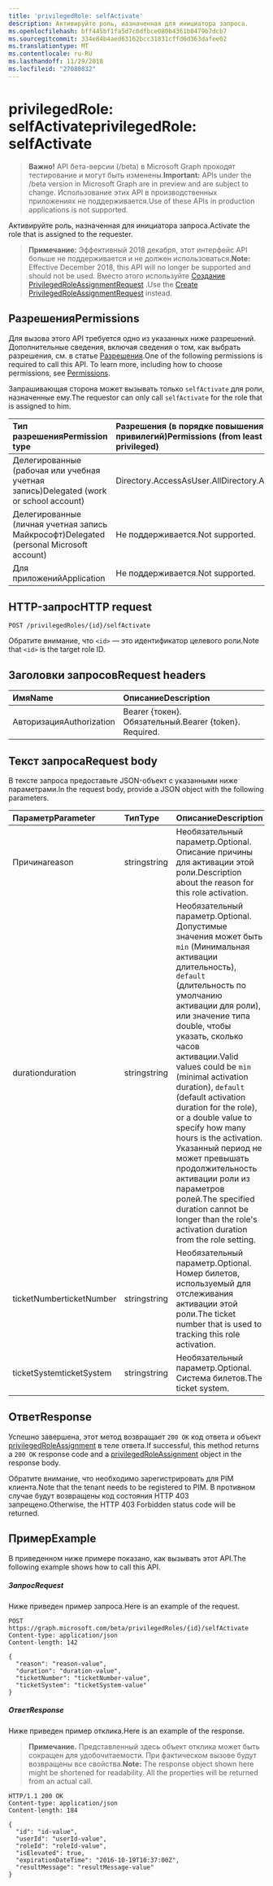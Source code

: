 ```yaml
---
title: 'privilegedRole: selfActivate'
description: Активируйте роль, назначенная для инициатора запроса.
ms.openlocfilehash: bff445bf1fa5d7c0dfbce080b4361b0479b7dcb7
ms.sourcegitcommit: 334e84b4aed63162bcc31831cffd6d363dafee02
ms.translationtype: MT
ms.contentlocale: ru-RU
ms.lasthandoff: 11/29/2018
ms.locfileid: "27080832"
---
```

# <a name="privilegedrole-selfactivate"></a><span data-ttu-id="5c2f8-103">privilegedRole: selfActivate</span><span class="sxs-lookup"><span data-stu-id="5c2f8-103">privilegedRole: selfActivate</span></span>

><span data-ttu-id="5c2f8-104">**Важно!** API бета-версии (/beta) в Microsoft Graph проходят тестирование и могут быть изменены.</span><span class="sxs-lookup"><span data-stu-id="5c2f8-104">**Important:** APIs under the /beta version in Microsoft Graph are in preview and are subject to change.</span></span> <span data-ttu-id="5c2f8-105">Использование этих API в производственных приложениях не поддерживается.</span><span class="sxs-lookup"><span data-stu-id="5c2f8-105">Use of these APIs in production applications is not supported.</span></span>

<span data-ttu-id="5c2f8-106">Активируйте роль, назначенная для инициатора запроса.</span><span class="sxs-lookup"><span data-stu-id="5c2f8-106">Activate the role that is assigned to the requester.</span></span>

><span data-ttu-id="5c2f8-107">**Примечание:** Эффективный 2018 декабря, этот интерфейс API больше не поддерживается и не должен использоваться.</span><span class="sxs-lookup"><span data-stu-id="5c2f8-107">**Note:** Effective December 2018, this API will no longer be supported and should not be used.</span></span> <span data-ttu-id="5c2f8-108">Вместо этого используйте [Создание PrivilegedRoleAssignmentRequest](privilegedroleassignmentrequest-post.md) .</span><span class="sxs-lookup"><span data-stu-id="5c2f8-108">Use the [Create PrivilegedRoleAssignmentRequest](privilegedroleassignmentrequest-post.md) instead.</span></span>


## <a name="permissions"></a><span data-ttu-id="5c2f8-109">Разрешения</span><span class="sxs-lookup"><span data-stu-id="5c2f8-109">Permissions</span></span>
<span data-ttu-id="5c2f8-p103">Для вызова этого API требуется одно из указанных ниже разрешений. Дополнительные сведения, включая сведения о том, как выбрать разрешения, см. в статье [Разрешения](/graph/permissions-reference).</span><span class="sxs-lookup"><span data-stu-id="5c2f8-p103">One of the following permissions is required to call this API. To learn more, including how to choose permissions, see [Permissions](/graph/permissions-reference).</span></span>

<span data-ttu-id="5c2f8-112">Запрашивающая сторона может вызывать только ```selfActivate``` для роли, назначенные ему.</span><span class="sxs-lookup"><span data-stu-id="5c2f8-112">The requestor can only call ```selfActivate``` for the role that is assigned to him.</span></span>
 

|<span data-ttu-id="5c2f8-113">Тип разрешения</span><span class="sxs-lookup"><span data-stu-id="5c2f8-113">Permission type</span></span>      | <span data-ttu-id="5c2f8-114">Разрешения (в порядке повышения привилегий)</span><span class="sxs-lookup"><span data-stu-id="5c2f8-114">Permissions (from least to most privileged)</span></span>              |
|:--------------------|:---------------------------------------------------------|
|<span data-ttu-id="5c2f8-115">Делегированные (рабочая или учебная учетная запись)</span><span class="sxs-lookup"><span data-stu-id="5c2f8-115">Delegated (work or school account)</span></span> | <span data-ttu-id="5c2f8-116">Directory.AccessAsUser.All</span><span class="sxs-lookup"><span data-stu-id="5c2f8-116">Directory.AccessAsUser.All</span></span>    |
|<span data-ttu-id="5c2f8-117">Делегированные (личная учетная запись Майкрософт)</span><span class="sxs-lookup"><span data-stu-id="5c2f8-117">Delegated (personal Microsoft account)</span></span> | <span data-ttu-id="5c2f8-118">Не поддерживается.</span><span class="sxs-lookup"><span data-stu-id="5c2f8-118">Not supported.</span></span>    |
|<span data-ttu-id="5c2f8-119">Для приложений</span><span class="sxs-lookup"><span data-stu-id="5c2f8-119">Application</span></span> | <span data-ttu-id="5c2f8-120">Не поддерживается.</span><span class="sxs-lookup"><span data-stu-id="5c2f8-120">Not supported.</span></span> |

## <a name="http-request"></a><span data-ttu-id="5c2f8-121">HTTP-запрос</span><span class="sxs-lookup"><span data-stu-id="5c2f8-121">HTTP request</span></span>
<!-- { "blockType": "ignored" } -->
```http
POST /privilegedRoles/{id}/selfActivate
```

<span data-ttu-id="5c2f8-122">Обратите внимание, что ``<id>`` — это идентификатор целевого роли.</span><span class="sxs-lookup"><span data-stu-id="5c2f8-122">Note that ``<id>`` is the target role ID.</span></span>
## <a name="request-headers"></a><span data-ttu-id="5c2f8-123">Заголовки запросов</span><span class="sxs-lookup"><span data-stu-id="5c2f8-123">Request headers</span></span>
| <span data-ttu-id="5c2f8-124">Имя</span><span class="sxs-lookup"><span data-stu-id="5c2f8-124">Name</span></span>       | <span data-ttu-id="5c2f8-125">Описание</span><span class="sxs-lookup"><span data-stu-id="5c2f8-125">Description</span></span>|
|:---------------|:----------|
| <span data-ttu-id="5c2f8-126">Авторизация</span><span class="sxs-lookup"><span data-stu-id="5c2f8-126">Authorization</span></span>  | <span data-ttu-id="5c2f8-p104">Bearer {токен}. Обязательный.</span><span class="sxs-lookup"><span data-stu-id="5c2f8-p104">Bearer {token}. Required.</span></span> |

## <a name="request-body"></a><span data-ttu-id="5c2f8-129">Текст запроса</span><span class="sxs-lookup"><span data-stu-id="5c2f8-129">Request body</span></span>
<span data-ttu-id="5c2f8-130">В тексте запроса предоставьте JSON-объект с указанными ниже параметрами.</span><span class="sxs-lookup"><span data-stu-id="5c2f8-130">In the request body, provide a JSON object with the following parameters.</span></span>

| <span data-ttu-id="5c2f8-131">Параметр</span><span class="sxs-lookup"><span data-stu-id="5c2f8-131">Parameter</span></span>    | <span data-ttu-id="5c2f8-132">Тип</span><span class="sxs-lookup"><span data-stu-id="5c2f8-132">Type</span></span>   |<span data-ttu-id="5c2f8-133">Описание</span><span class="sxs-lookup"><span data-stu-id="5c2f8-133">Description</span></span>|
|:---------------|:--------|:----------|
|<span data-ttu-id="5c2f8-134">Причина</span><span class="sxs-lookup"><span data-stu-id="5c2f8-134">reason</span></span>|<span data-ttu-id="5c2f8-135">string</span><span class="sxs-lookup"><span data-stu-id="5c2f8-135">string</span></span>|<span data-ttu-id="5c2f8-136">Необязательный параметр.</span><span class="sxs-lookup"><span data-stu-id="5c2f8-136">Optional.</span></span> <span data-ttu-id="5c2f8-137">Описание причины для активации этой роли.</span><span class="sxs-lookup"><span data-stu-id="5c2f8-137">Description about the reason for this role activation.</span></span>|
|<span data-ttu-id="5c2f8-138">duration</span><span class="sxs-lookup"><span data-stu-id="5c2f8-138">duration</span></span>|<span data-ttu-id="5c2f8-139">string</span><span class="sxs-lookup"><span data-stu-id="5c2f8-139">string</span></span>|<span data-ttu-id="5c2f8-140">Необязательный параметр.</span><span class="sxs-lookup"><span data-stu-id="5c2f8-140">Optional.</span></span> <span data-ttu-id="5c2f8-141">Допустимые значения может быть ```min``` (Минимальная активации длительность), ```default``` (длительность по умолчанию активации для роли), или значение типа double, чтобы указать, сколько часов активации.</span><span class="sxs-lookup"><span data-stu-id="5c2f8-141">Valid values could be ```min``` (minimal activation duration), ```default``` (default activation duration for the role), or a double value to specify how many hours is the activation.</span></span> <span data-ttu-id="5c2f8-142">Указанный период не может превышать продолжительность активации роли из параметров ролей.</span><span class="sxs-lookup"><span data-stu-id="5c2f8-142">The specified duration cannot be longer than the role's activation duration from the role setting.</span></span> |
|<span data-ttu-id="5c2f8-143">ticketNumber</span><span class="sxs-lookup"><span data-stu-id="5c2f8-143">ticketNumber</span></span>|<span data-ttu-id="5c2f8-144">string</span><span class="sxs-lookup"><span data-stu-id="5c2f8-144">string</span></span>|<span data-ttu-id="5c2f8-145">Необязательный параметр.</span><span class="sxs-lookup"><span data-stu-id="5c2f8-145">Optional.</span></span> <span data-ttu-id="5c2f8-146">Номер билетов, используемый для отслеживания активации этой роли.</span><span class="sxs-lookup"><span data-stu-id="5c2f8-146">The ticket number that is used to tracking this role activation.</span></span>|
|<span data-ttu-id="5c2f8-147">ticketSystem</span><span class="sxs-lookup"><span data-stu-id="5c2f8-147">ticketSystem</span></span>|<span data-ttu-id="5c2f8-148">string</span><span class="sxs-lookup"><span data-stu-id="5c2f8-148">string</span></span>|<span data-ttu-id="5c2f8-149">Необязательный параметр.</span><span class="sxs-lookup"><span data-stu-id="5c2f8-149">Optional.</span></span> <span data-ttu-id="5c2f8-150">Система билетов.</span><span class="sxs-lookup"><span data-stu-id="5c2f8-150">The ticket system.</span></span>|

## <a name="response"></a><span data-ttu-id="5c2f8-151">Ответ</span><span class="sxs-lookup"><span data-stu-id="5c2f8-151">Response</span></span>

<span data-ttu-id="5c2f8-152">Успешно завершена, этот метод возвращает `200 OK` код ответа и объект [privilegedRoleAssignment](../resources/privilegedroleassignment.md) в теле ответа.</span><span class="sxs-lookup"><span data-stu-id="5c2f8-152">If successful, this method returns a `200 OK` response code and a [privilegedRoleAssignment](../resources/privilegedroleassignment.md) object in the response body.</span></span>

<span data-ttu-id="5c2f8-153">Обратите внимание, что необходимо зарегистрировать для PIM клиента.</span><span class="sxs-lookup"><span data-stu-id="5c2f8-153">Note that the tenant needs to be registered to PIM.</span></span> <span data-ttu-id="5c2f8-154">В противном случае будут возвращены код состояния HTTP 403 запрещено.</span><span class="sxs-lookup"><span data-stu-id="5c2f8-154">Otherwise, the HTTP 403 Forbidden status code will be returned.</span></span>
## <a name="example"></a><span data-ttu-id="5c2f8-155">Пример</span><span class="sxs-lookup"><span data-stu-id="5c2f8-155">Example</span></span>
<span data-ttu-id="5c2f8-156">В приведенном ниже примере показано, как вызывать этот API.</span><span class="sxs-lookup"><span data-stu-id="5c2f8-156">The following example shows how to call this API.</span></span>
##### <a name="request"></a><span data-ttu-id="5c2f8-157">Запрос</span><span class="sxs-lookup"><span data-stu-id="5c2f8-157">Request</span></span>
<span data-ttu-id="5c2f8-158">Ниже приведен пример запроса.</span><span class="sxs-lookup"><span data-stu-id="5c2f8-158">Here is an example of the request.</span></span>
<!-- {
  "blockType": "request",
  "name": "privilegedrole_selfactivate"
}-->
```http
POST https://graph.microsoft.com/beta/privilegedRoles/{id}/selfActivate
Content-type: application/json
Content-length: 142

{
  "reason": "reason-value",
  "duration": "duration-value",
  "ticketNumber": "ticketNumber-value",
  "ticketSystem": "ticketSystem-value"
}
```

##### <a name="response"></a><span data-ttu-id="5c2f8-159">Ответ</span><span class="sxs-lookup"><span data-stu-id="5c2f8-159">Response</span></span>
<span data-ttu-id="5c2f8-160">Ниже приведен пример отклика.</span><span class="sxs-lookup"><span data-stu-id="5c2f8-160">Here is an example of the response.</span></span> 

><span data-ttu-id="5c2f8-p110">**Примечание.** Представленный здесь объект отклика может быть сокращен для удобочитаемости. При фактическом вызове будут возвращены все свойства.</span><span class="sxs-lookup"><span data-stu-id="5c2f8-p110">**Note:** The response object shown here might be shortened for readability. All the properties will be returned from an actual call.</span></span>
<!-- {
  "blockType": "response",
  "truncated": true,
  "@odata.type": "microsoft.graph.privilegedRoleAssignment"
} -->
```http
HTTP/1.1 200 OK
Content-type: application/json
Content-length: 184

{
  "id": "id-value",
  "userId": "userId-value",
  "roleId": "roleId-value",
  "isElevated": true,
  "expirationDateTime": "2016-10-19T10:37:00Z",
  "resultMessage": "resultMessage-value"
}
```

<!-- uuid: 8fcb5dbc-d5aa-4681-8e31-b001d5168d79
2015-10-25 14:57:30 UTC -->
<!-- {
  "type": "#page.annotation",
  "description": "privilegedRole: selfActivate",
  "keywords": "",
  "section": "documentation",
  "tocPath": ""
}-->
